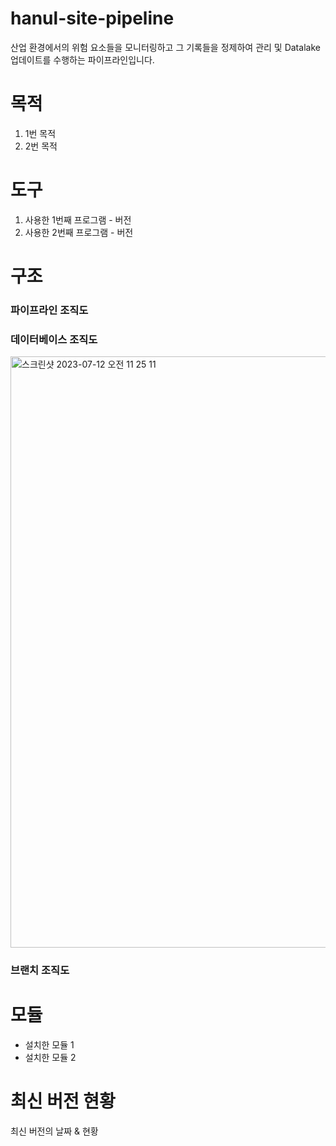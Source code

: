 # hanul-site-pipeline
산업 환경에서의 위험 요소들을 모니터링하고 그 기록들을 정제하여 관리 및 Datalake 업데이트를 수행하는 파이프라인입니다.

# 목적

1. 1번 목적
2. 2번 목적

# 도구

1. 사용한 1번째 프로그램 - 버전
2. 사용한 2번째 프로그램 - 버전

# 구조

### 파이프라인 조직도


### 데이터베이스 조직도
<img width="946" alt="스크린샷 2023-07-12 오전 11 25 11" src="https://github.com/hanul-pipeline/hanul-site-pipeline/assets/130134750/b5eadeec-e8e7-4371-b3c8-2b3887337e0f">


### 브랜치 조직도



# 모듈

- 설치한 모듈 1
- 설치한 모듈 2

# 최신 버전 현황

최신 버전의 날짜 & 현황
